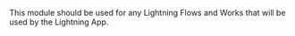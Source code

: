 This module should be used for any Lightning Flows and Works that will be used by the Lightning App.
